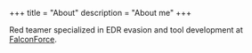 +++
title = "About"
description = "About me"
+++

Red teamer specialized in EDR evasion and tool development at [FalconForce](https://falconforce.nl/).
